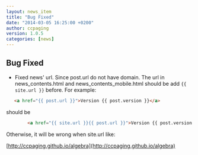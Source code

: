```yaml
---
layout: news_item
title: "Bug Fixed"
date: "2014-03-05 16:25:00 +0200"
author: ccpaging
version: 1.0.5
categories: [news]
---
```


Bug Fixed
-----

 * Fixed news' url.
   Since post.url do not have domain. The url in news_contents.html and news_contents_mobile.html should be add ``{{ site.url }}`` before.
   For example:

```html
   <a href="{{ post.url }}">Version {{ post.version }}</a>
```

   should be

```html
        <a href="{{ site.url }}{{ post.url }}">Version {{ post.version }}</a>
```

   Otherwise, it will be wrong when site.url like:

   [http://ccpaging.github.io/algebra](http://ccpaging.github.io/algebra)

